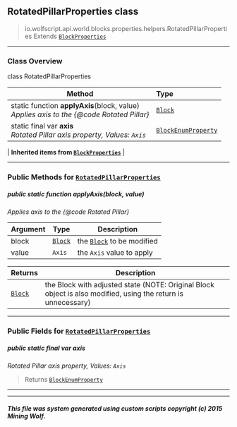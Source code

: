 ## RotatedPillarProperties __class__

>io.wolfscript.api.world.blocks.properties.helpers.RotatedPillarProperties
>Extends [`BlockProperties`](BlockProperties.md)

---

### Class Overview

class RotatedPillarProperties

Method | Type   
--- | :--- 
static function __applyAxis__(block, value) <br> _Applies axis to the {@code Rotated Pillar}_ | [`Block`](../../Block.md)
static final var __axis__ <br> _Rotated Pillar axis property, Values: `Axis`_ | [`BlockEnumProperty`](../BlockEnumProperty.md)
 |
__Inherited items from [`BlockProperties`](BlockProperties.md)__ |





---


### Public Methods for [`RotatedPillarProperties`](RotatedPillarProperties.md)

##### <a id='applyaxis'></a>public static function __applyAxis__(block, value)

_Applies axis to the {@code Rotated Pillar}_

Argument | Type | Description  
--- | --- | --- 
block | [`Block`](../../Block.md) | the [`Block`](../../Block.md) to be modified
value | `Axis` | the `Axis` value to apply

Returns | Description
--- | --- 
[`Block`](../../Block.md) | the Block with adjusted state (NOTE: Original Block object is also modified, using the return is unnecessary)


---

### Public Fields for [`RotatedPillarProperties`](RotatedPillarProperties.md)

##### <a id='axis'></a>public static final var __axis__

_Rotated Pillar axis property, Values: `Axis`_

>Returns
>  [`BlockEnumProperty`](../BlockEnumProperty.md)

---


---


##### This file was system generated using custom scripts copyright (c) 2015 Mining Wolf.
	

